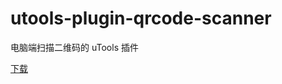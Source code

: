 # utools-plugin-qrcode-scanner

电脑端扫描二维码的 uTools 插件

[下载](https://github.com/kyuuseiryuu/utools-plugin-qrcode-scanner/releases)
